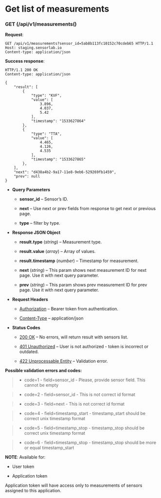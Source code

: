 # Get list of measurements


### GET (/api/v1/measurements()
**Request**:

```
GET /api/v1/measurements?sensor_id=5ab8b113fc10152c70cdeb65 HTTP/1.1
Host: staging.sensorlab.io
Content-type: application/json
```

**Success response**:

```
HTTP/1.1 200 OK
Content-type: application/json

{
    "result": [
        {
            "type": "KVF",
            "value": [
                3.896,
                4.037,
                5.42
            ],
            "timestamp": "1533627864"
        },
        {
            "type": "TTA",
            "value": [
                4.465,
                4.126,
                4.535
            ],
            "timestamp": "1533627865"
        },
    ],
    "next": "d438a4b2-9a17-11e8-9eb6-529269fb1459",
    "prev": null
}
```


* **Query Parameters**

    
    * **sensor_id** – Sensor’s ID.


    * **next** – Use next or prev fields from response to get next or previous page.


    * **type** – filter by type.



* **Response JSON Object**

    
    * **result.type** (*string*) – Measurement type.


    * **result.value** (*array*) – Array of values.


    * **result.timestamp** (*number*) – Timestamp for measurement.


    * **next** (*string*) – This param shows next measurement ID for next page. Use it with next query parameter.


    * **prev** (*string*) – This param shows prev measurement ID for prev page. Use it with next query parameter.



* **Request Headers**

    
    * [Authorization](https://tools.ietf.org/html/rfc7235#section-4.2) – Bearer token from authentication.


    * [Content-Type](https://tools.ietf.org/html/rfc7231#section-3.1.1.5) – application/json



* **Status Codes**

    
    * [200 OK](http://www.w3.org/Protocols/rfc2616/rfc2616-sec10.html#sec10.2.1) – No errors, will return result with sensors list.


    * [401 Unauthorized](http://www.w3.org/Protocols/rfc2616/rfc2616-sec10.html#sec10.4.2) – User is not authorized - token is incorrect or outdated.


    * [422 Unprocessable Entity](http://tools.ietf.org/html/rfc4918#section-11.2) – Validation error.


**Possible validation errors and codes:**

> 
> * code=1 - field=sensor_id - Please, provide sensor field. This cannot be empty


> * code=2 - field=sensor_id - This is not correct id format


> * code=3 - field=next - This is not correct id format


> * code=4 - field=timestamp_start - timestamp_start should be correct unix timestamp format


> * code=5 - field=timestamp_stop - timestamp_stop should be correct unix timestamp format


> * code=6 - field=timestamp_stop - timestamp_stop should be more or equal timestamp_start

**NOTE**: Available for:


* User token


* Application token

Application token will have access only to measurements of sensors assigned to this application.
